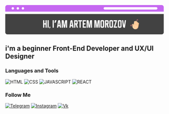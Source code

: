 [![Header](https://github.com/herowarmup/herowarmup/blob/main/assets/header.png)](https://github.com/herowarmup)

## i'm a beginner Front-End Developer and UX/UI Designer

### Languages and Tools

![HTML](https://img.shields.io/badge/-HTML-E96228?style=for-the-badge)
![CSS](https://img.shields.io/badge/-CSS-0091D5?style=for-the-badge)
![JAVASCRIPT](https://img.shields.io/badge/-JavaScript-EFD81D?style=for-the-badge)
![REACT](https://img.shields.io/badge/-REACT-212121?style=for-the-badge)

### Follow Me

[![Telegram](https://img.shields.io/badge/-TELEGRAM-424242?style=for-the-badge&logo=telegram)](https://t.me/herowamup)
[![Instagram](https://img.shields.io/badge/-Instagram-424242?style=for-the-badge&logo=Instagram)](https://instagram.com/herowarmup/)
[![Vk](https://img.shields.io/badge/-vk-424242?style=for-the-badge&logo=vk)](https://vk.com/herowarmup/)
